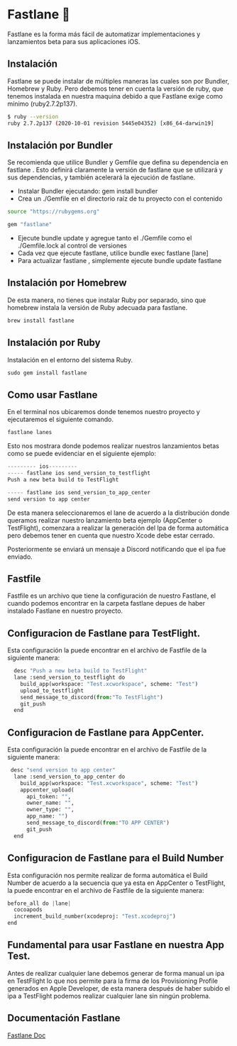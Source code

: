 # Fastlane 🚀

Fastlane es la forma más fácil de automatizar implementaciones y lanzamientos beta para sus aplicaciones iOS.

## Instalación

Fastlane se puede instalar de múltiples maneras las cuales son por Bundler, Homebrew y Ruby. Pero debemos tener en cuenta la versión de ruby, que tenemos instalada en nuestra maquina debido a que Fastlane exige como mínimo (ruby2.7.2p137).

```bash
$ ruby --version
ruby 2.7.2p137 (2020-10-01 revision 5445e04352) [x86_64-darwin19]
```

## Instalación por Bundler

Se recomienda que utilice Bundler y Gemfile que defina su dependencia en fastlane . Esto definirá claramente la versión de fastlane que se utilizará y sus dependencias, y también acelerará la ejecución de fastlane. 

* Instalar Bundler ejecutando: gem install bundler
* Crea un ./Gemfile en el directorio raíz de tu proyecto con el contenido

```bash
source "https://rubygems.org"

gem "fastlane"
```
* Ejecute bundle update y agregue tanto el ./Gemfile como el ./Gemfile.lock al control de versiones
* Cada vez que ejecute fastlane, utilice bundle exec fastlane [lane]
* Para actualizar fastlane , simplemente ejecute bundle update fastlane

## Instalación por Homebrew

De esta manera, no tienes que instalar Ruby por separado, sino que homebrew instala la versión de Ruby adecuada para fastlane.

```python
brew install fastlane
```
## Instalación por Ruby
Instalación en el entorno del sistema Ruby.

```python
sudo gem install fastlane
```
## Como usar Fastlane 

En el terminal nos ubicaremos donde tenemos nuestro proyecto y ejecutaremos el siguiente comando.

```python
fastlane lanes
```
Esto nos mostrara donde podemos realizar nuestros lanzamientos betas como se puede evidenciar en el siguiente ejemplo:

```python
--------- ios---------
----- fastlane ios send_version_to_testflight
Push a new beta build to TestFlight

----- fastlane ios send_version_to_app_center
send version to app center
```
De esta manera seleccionaremos el lane de acuerdo a la distribución donde queramos realizar nuestro lanzamiento beta ejemplo (AppCenter o TestFlight), comenzara a realizar la generación del Ipa de forma automática pero debemos tener en cuenta que nuestro Xcode debe estar cerrado.

Posteriormente se enviará un mensaje a Discord notificando que el ipa fue enviado.

## Fastfile 
Fastfile es un archivo que tiene la configuración de nuestro Fastlane, el cuando podemos encontrar en la carpeta fastlane depues de haber instalado Fastlane en nuestro proyecto.

## Configuracion de Fastlane para TestFlight.
Esta configuración la puede encontrar en el archivo de Fastfile de la siguiente manera:
```python
  desc "Push a new beta build to TestFlight"
  lane :send_version_to_testflight do
    build_app(workspace: "Test.xcworkspace", scheme: "Test")
    upload_to_testflight
    send_message_to_discord(from:"To TestFlight")
    git_push
  end
```

## Configuracion de Fastlane para AppCenter.
Esta configuración la puede encontrar en el archivo de Fastfile de la siguiente manera:
```python
 desc "send version to app center"
  lane :send_version_to_app_center do
    build_app(workspace: "Test.xcworkspace", scheme: "Test")
    appcenter_upload(
      api_token: "",
      owner_name: "",
      owner_type: "",
      app_name: "")
      send_message_to_discord(from:"TO APP CENTER")
      git_push
  end
```
## Configuracion de Fastlane para el Build Number
Esta configuración nos permite realizar de forma automática el Build Number de acuerdo a la secuencia que ya esta en AppCenter o TestFlight, la puede encontrar en el archivo de Fastfile de la siguiente manera: 
```python
before_all do |lane|
  cocoapods
  increment_build_number(xcodeproj: "Test.xcodeproj")
end
```
## Fundamental para usar Fastlane en nuestra App Test.
Antes de realizar cualquier lane debemos generar de forma manual un ipa en TestFlight lo que nos permite para la firma de los Provisioning Profile generados en Apple Developer, de esta manera después de haber subido el ipa a TestFlight podemos realizar cualquier lane sin ningún problema.


## Documentación Fastlane
[Fastlane Doc](https://docs.fastlane.tools/)

